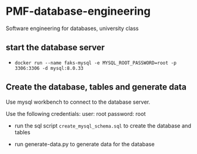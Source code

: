 # PMF-database-engineering
Software engineering for databases, university class

## start the database server

- `docker run --name faks-mysql -e MYSQL_ROOT_PASSWORD=root -p 3306:3306 -d mysql:8.0.33`

## Create the database, tables and generate data

Use mysql workbench to connect to the database server.

Use the following credentials:
user: root
password: root

- run the sql script `create_mysql_schema.sql` to create the database and tables

- run generate-data.py to generate data for the database
  